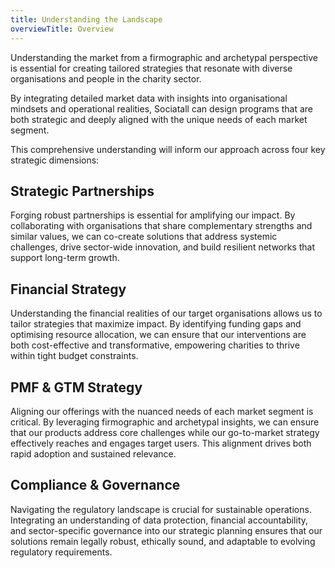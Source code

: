 ```yaml
---
title: Understanding the Landscape
overviewTitle: Overview
---
```


Understanding the market from a firmographic and archetypal perspective is essential for creating tailored strategies that resonate with diverse organisations and people in the charity sector. 

By integrating detailed market data with insights into organisational mindsets and operational realities, Sociatall can design programs that are both strategic and deeply aligned with the unique needs of each market segment.

This comprehensive understanding will inform our approach across four key strategic dimensions:

## Strategic Partnerships

Forging robust partnerships is essential for amplifying our impact. By collaborating with organisations that share complementary strengths and similar values, we can co-create solutions that address systemic challenges, drive sector-wide innovation, and build resilient networks that support long-term growth.

## Financial Strategy

Understanding the financial realities of our target organisations allows us to tailor strategies that maximize impact. By identifying funding gaps and optimising resource allocation, we can ensure that our interventions are both cost-effective and transformative, empowering charities to thrive within tight budget constraints.

## PMF & GTM Strategy

Aligning our offerings with the nuanced needs of each market segment is critical. By leveraging firmographic and archetypal insights, we can ensure that our products address core challenges while our go-to-market strategy effectively reaches and engages target users. This alignment drives both rapid adoption and sustained relevance.

## Compliance & Governance

Navigating the regulatory landscape is crucial for sustainable operations. Integrating an understanding of data protection, financial accountability, and sector-specific governance into our strategic planning ensures that our solutions remain legally robust, ethically sound, and adaptable to evolving regulatory requirements.